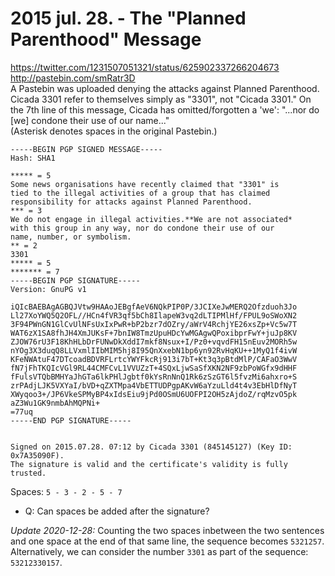 # 2015 jul. 28. - The "Planned Parenthood" Message
https://twitter.com/1231507051321/status/625902337266204673<br>
http://pastebin.com/smRatr3D<br>
A Pastebin was uploaded denying the attacks against Planned Parenthood.<br>
Cicada 3301 refer to themselves simply as "3301", not "Cicada 3301." On the 7th line of this message, Cicada has omitted/forgotten a 'we': "...nor do [we] condone their use of our name..." <br>
(Asterisk denotes spaces in the original Pastebin.)

	-----BEGIN PGP SIGNED MESSAGE-----
	Hash: SHA1

	***** = 5
	Some news organisations have recently claimed that "3301" is
	tied to the illegal activities of a group that has claimed
	responsibility for attacks against Planned Parenthood.
	*** = 3
	We do not engage in illegal activities.**We are not associated*
	with this group in any way, nor do condone their use of our
	name, number, or symbolism.
	** = 2
	3301
	***** = 5     
	******* = 7
	-----BEGIN PGP SIGNATURE-----
	Version: GnuPG v1

	iQIcBAEBAgAGBQJVtw9HAAoJEBgfAeV6NQkPIP0P/3JCIXeJwMERQ2Ofzduoh3Jo
	Ll27XoYWQ5Q2OFL//HCn4fVR3qf5bCh8IlapeW3vq2dLTIPMlHf/FPUL9oSWoXN2
	3F94PWnGN1GlCvUlNFsUxIxPwR+bP2bzr7dOZry/aWrV4RchjYE26xsZp+Vc5w7T
	WAT6zX1SA8fhJH4XmJUKsF+7bnIW8TmzUpuHDcYwMGAgwQPoxibprFwY+juJp8KV
	ZJOW76rU3F18KhHLbDrFUNwDkXddI7mkf8Nsux+I/Pz0+vqvdFH15nEuv2MORh5w
	nYOg3X3duqQ8LLVxmlIIbMIM5hj8I95QnXxebN1bp6yn92RvHqKU++1MyQ1f4ivW
	KFeNWAtuF47DTcoadBDVRFLrtcYWYFkcRj913i7bT+Kt3q3pBtdMlP/CAFaO3WwV
	fN7jFhTKQIcVGl9RL44CMFCvL1VVUZzT+4SQxLjwSaSfXKN2NF9zbPoWGfx9dHHF
	fFulsVTQbBMHYaJhGTa6lkPHlJgbtf0kYsRnNnQ1Rk6zSzGT6l5fvzMi6ahxro+S
	zrPAdjLJK5VXYaI/bVD+qZXTMpa4VbETTUDPgpAKvW6aYzuLld4t4v3EbHlDfNyT
	XWyqoo3+/JP6VkeSPMyBP4xIdsEiu9jPd0OSmU6UOFPI2OH5zAjdoZ/rqMzvO5pk
	aZ3Wu1GK9nmbAhMQPNi+
	=77uq
	-----END PGP SIGNATURE-----


	Signed on 2015.07.28. 07:12 by Cicada 3301 (845145127) (Key ID: 0x7A35090F).
	The signature is valid and the certificate's validity is fully trusted.

Spaces: <code>5 - 3 - 2 - 5 - 7</code>

* Q: Can spaces be added after the signature?

_Update 2020-12-28:_
Counting the two spaces inbetween the two sentences and one space at the end of that same line, the sequence becomes `5321257`.
Alternatively, we can consider the number `3301` as part of the sequence: `53212330157`.
